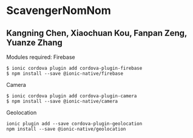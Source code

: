 # ScavengerNomNom
## Kangning Chen, Xiaochuan Kou, Fanpan Zeng, Yuanze Zhang

Modules required:
Firebase
```
$ ionic cordova plugin add cordova-plugin-firebase
$ npm install --save @ionic-native/firebase
```

Camera
```
$ ionic cordova plugin add cordova-plugin-camera
$ npm install --save @ionic-native/camera
```

Geolocation
```
ionic plugin add --save cordova-plugin-geolocation
npm install --save @ionic-native/geolocation
```
